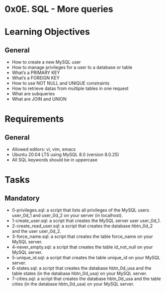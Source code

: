 # 0x0E. SQL - More queries

# Learning Objectives
## General
- How to create a new MySQL user
- How to manage privileges for a user to a database or table
- What’s a PRIMARY KEY
- What’s a FOREIGN KEY
- How to use NOT NULL and UNIQUE constraints
- How to retrieve datas from multiple tables in one request
- What are subqueries
- What are JOIN and UNION


# Requirements
## General
- Allowed editors: vi, vim, emacs
- Ubuntu 20.04 LTS using MySQL 8.0 (version 8.0.25)
- All SQL keywords should be in uppercase

# Tasks
## Mandatory
- 0-privileges.sql: a script that lists all privileges of the MySQL users user_0d_1 and user_0d_2 on your server (in localhost). 
- 1-create_user.sql: a script that creates the MySQL server user user_0d_1.
- 2-create_read_user.sql: a script that creates the database hbtn_0d_2 and the user user_0d_2.
- 3-force_name.sql: a script that creates the table force_name on your MySQL server.
- 4-never_empty.sql: a script that creates the table id_not_null on your MySQL server.
- 5-unique_id.sql: a script that creates the table unique_id on your MySQL server.
- 6-states.sql:  a script that creates the database hbtn_0d_usa and the table states (in the database hbtn_0d_usa) on your MySQL server.
- 7-cities.sql: a script that creates the database hbtn_0d_usa and the table cities (in the database hbtn_0d_usa) on your MySQL server.
